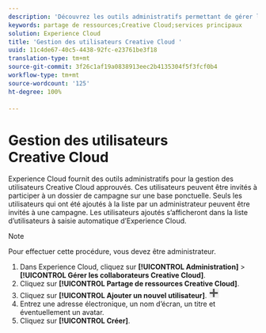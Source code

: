 ```yaml
---
description: 'Découvrez les outils administratifs permettant de gérer les utilisateurs Creative Cloud approuvés dans Experience Cloud. '
keywords: partage de ressources;Creative Cloud;services principaux
solution: Experience Cloud
title: 'Gestion des utilisateurs Creative Cloud '
uuid: 11c4de67-40c5-4438-92fc-e23761be3f18
translation-type: tm+mt
source-git-commit: 3f26c1af19a0838913eec2b4135304f5f3fcf0b4
workflow-type: tm+mt
source-wordcount: '125'
ht-degree: 100%

---
```



# Gestion des utilisateurs Creative Cloud

Experience Cloud fournit des outils administratifs pour la gestion des utilisateurs Creative Cloud approuvés. Ces utilisateurs peuvent être invités à participer à un dossier de campagne sur une base ponctuelle. Seuls les utilisateurs qui ont été ajoutés à la liste par un administrateur peuvent être invités à une campagne. Les utilisateurs ajoutés s’afficheront dans la liste d’utilisateurs à saisie automatique d’Experience Cloud.

>[!NOTE]
>
>Pour effectuer cette procédure, vous devez être administrateur.

1. Dans Experience Cloud, cliquez sur **[!UICONTROL Administration]** > **[!UICONTROL Gérer les collaborateurs Creative Cloud]**.
1. Cliquez sur **[!UICONTROL Partage de ressources Creative Cloud]**.
1. Cliquez sur **[!UICONTROL Ajouter un nouvel utilisateur]**.  ![](assets/mac_add_icon.png)
1. Entrez une adresse électronique, un nom d’écran, un titre et éventuellement un avatar.
1. Cliquez sur **[!UICONTROL Créer]**.

